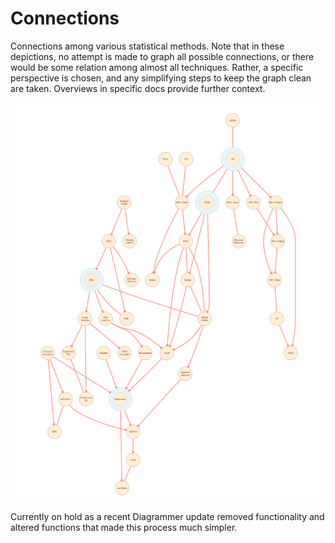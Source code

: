 # Connections

Connections among various statistical methods. Note that in these depictions, no attempt is made to graph all possible connections, or there would be some relation among almost all techniques.  Rather, a specific perspective is chosen, and any simplifying steps to keep the graph clean are taken.  Overviews in specific docs provide further context.

![](combo.png)


Currently on hold as a recent Diagrammer update removed functionality and altered functions that made this process much simpler.

